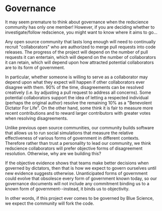 Governance
==========

It may seem premature to think about governance when the 
redscience community has only one member! However, if you 
are deciding whether to investigate/follow redscience, you 
might want to know where it aims to go...

Any open source community that lasts long enough will need 
to continually recruit "collaborators" who are authorized 
to merge pull requests into code releases. The progress of 
the project will depend on the number of pull requests it 
can entertain, which will depend on the number of 
collaborators it can retain, which will depend upon how 
attracted potential collaborators are to its form of 
government.

In particular, whether someone is willing to serve as a 
collaborator may depend upon what they expect will happen 
if other collaborators ever disagree with them. 90% of the 
time, disagreements can be resolved creatively (i.e. by 
adjusting a pull request to address all concerns). Some 
potential collaborators support the idea of letting a 
respected individual (perhaps the original author) resolve 
the remaining 10% as a "Benevolent Dictator For Life". On 
the other hand, some think it is fair to measure more 
recent contributions and to reward larger contributors 
with greater votes when resolving disagreements.

Unlike previous open source communities, our community 
builds software that allows us to run social simulations 
that measure the relative effectiveness of various forms 
of government in different contexts. Therefore rather 
than trust a personality to lead our community, we think 
redscience collaborators will prefer objective forms of 
disagreement resolution. Otherwise, why are we building this?

If the objective evidence shows that teams make better 
decisions when governed by dictators, then that is how we 
expect to govern ourselves until new evidence suggests 
otherwise. Unanticipated forms of government could evolve 
that obsolesce every form of government known today, so our 
governance documents will not include any commitment 
binding us to a known form of government--instead, it binds
us to objectivity. 

In other words, if this project ever comes to be governed 
by Blue Science, we expect the community will fork the code.  
